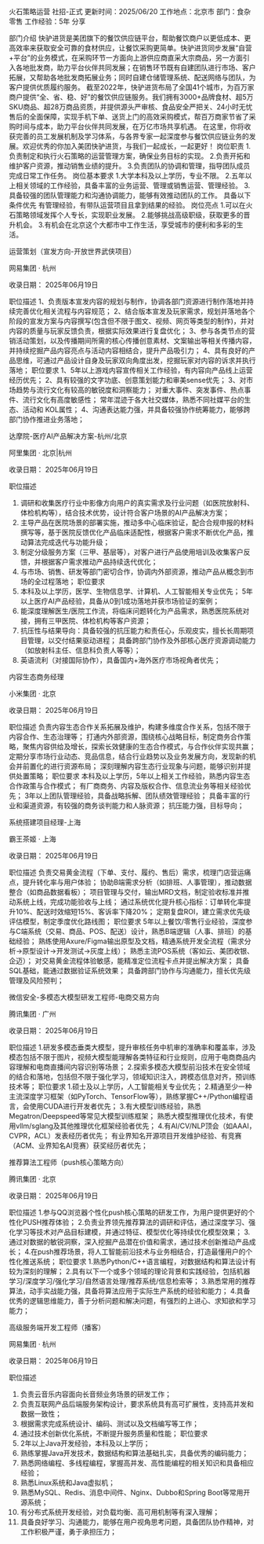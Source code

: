 火石策略运营
社招-正式
更新时间：2025/06/20
工作地点：北京市
部门：食杂零售
工作经验：5年
分享

部门介绍
快驴进货是美团旗下的餐饮供应链平台，帮助餐饮商户以更低成本、更高效率来获取安全可靠的食材供应，让餐饮采购更简单。快驴进货同步发展“自营+平台”的业务模式，在采购环节一方面向上游供应商直采大宗商品，另一方面引入各地批发商，助力平台伙伴共同发展；在销售环节既有自建团队进行市场、客户拓展，又帮助各地批发商拓展业务；同时自建仓储管理系统、配送网络与团队，为客户提供优质履约服务。
截至2022年，快驴进货布局了全国41个城市，为百万家商户提供“全、省、稳、好”的餐饮供应链服务。我们拥有3000+品牌食材、超5万SKU商品、超28万商品资质，并提供源头严审核、食品安全严把关、24小时无忧售后的全面保障，实现手机下单、送货上门的高效采购模式，帮百万商家节省了采购时间与成本，助力平台伙伴共同发展，在万亿市场共享机遇。
在这里，你将收获完善的员工发展机制及学习体系，与各界专家一起深度参与餐饮供应链业务的发展。欢迎优秀的你加入美团快驴进货，与我们一起成长，一起更好！
岗位职责
1.负责制定和执行火石策略的运营管理方案，确保业务目标的实现。
2.负责开拓和维护客户资源，推动销售业绩的提升。
3.负责团队的协调和管理，指导团队成员完成日常工作任务。
岗位基本要求
1.大学本科及以上学历，专业不限。
2.五年以上相关领域的工作经验，具备丰富的业务运营、管理或销售运营、管理经验。
3.具备较强的团队管理能力和沟通协调能力，能够有效推动团队的工作。
具备以下条件优先
有管理经验，有带队运营项目且拿到结果的经验。
岗位亮点
1.可以在火石策略领域发挥个人专长，实现职业发展。
2.能够挑战高级职级，获取更多的晋升机会。
3.有机会在北京这个大都市中工作生活，享受城市的便利和多彩的生活。



运营策划（宣发方向-开放世界武侠项目）

网易集团 · 杭州

收录日期： 2025年06月19日

职位描述
1、负责版本宣发内容的规划与制作，协调各部门资源进行制作落地并持续完善优化相关流程与内容规范；
2、结合版本宣发及玩家需求，规划并落地各个阶段的宣发方案与内容撰写(包含但不限于图文、视频、网页等类型的制作)，并对内容的质量与玩家反馈负责，根据实际效果进行复盘优化；
3、参与各类节点的营销活动策划，以及传播期间所需的核心传播创意素材、文案输出等相关传播内容，并持续挖掘产品内容亮点与活动内容相结合，提升产品吸引力；
4、具有良好的产品思维，可通过产品设计自身及玩家双向角度出发，挖掘玩家对内容的诉求并执行落地；
职位要求
1、5年以上游戏内容宣传相关工作经验，有内容向产品线上运营经历优先；
2、具有较强的文字功底、创意策划能力和审美sense优先；
3、对市场趋势与流行文化有较高的敏锐度和洞察能力；
对重大事件、突发事件、热点事件、流行文化有高度敏感性；
常年混迹于各大社交媒体，熟悉不同社媒平台的生态、活动和 KOL属性；
4、沟通表达能力强，并具备较强协作统筹能力，能够跨部门协作推进业务落地；

达摩院-医疗AI产品解决方案-杭州/北京

阿里集团 · 北京|杭州

收录日期： 2025年06月19日

职位描述
1. 调研和收集医疗行业中影像方向用户的真实需求及行业问题（如医院放射科、体检机构等），结合技术优势，设计符合客户场景的AI产品解决方案；
2. 主导产品在医院场景的部署实施，推动多中心临床验证，配合合规申报的材料撰写等，基于医院反馈优化产品临床适配性，根据客户需求不断优化产品，推动算法完成迭代与功能升级；
3. 制定分级服务方案（三甲、基层等），对客户进行产品使用培训及收集客户反馈，并根据客户需求推动产品持续迭代优化；
4. 与市场、销售、研发等部门密切合作，协调内外部资源，推动产品从概念到市场的全过程落地；
职位要求
1. 本科及以上学历，医学、生物信息学、计算机、人工智能相关专业优先；
5年以上医疗AI产品经验，具备从0到1成功落地并获市场验证的案例；
2. 能深度理解医生/医院工作流，将临床问题转化为产品需求，熟悉医院系统对接，拥有三甲医院、体检机构等客户资源；
3. 抗压性与结果导向：具备较强的抗压能力和责任心，乐观皮实，擅长长周期项目管理，以交付结果驱动进程；
具备跨部门协作及外部核心医疗资源调动能力（如放射科主任、信息科负责人等等）；
4. 英语流利（对接国际协作），具备国内+海外医疗市场视角者优先；


内容生态商务经理

小米集团 · 北京

收录日期： 2025年06月19日

职位描述
负责内容生态合作关系拓展及维护，构建多维度合作关系，包括不限于内容合作、生态治理等；
打通内外部资源，围绕核心战略目标，制定商务合作策略，聚焦内容供给及增长，探索长效健康的生态合作模式，与合作伙伴实现共赢；
定期分享市场行业动态、竞品信息，结合行业趋势以及业务发展方向，发现新的机会并前置化的进行资源布局；
深刻理解内容生态行业现象与问题，能够识别并提供处置策略；
职位要求
本科及以上学历，5年以上相关工作经验，熟悉内容生态合作政策与合作模式；
有厂商商务、内容及版权合作、信息流业务等相关经验优先；
3年以上团队管理经验，具备战略拆解、团队绩效管理经验；
具备丰富的行业和渠道资源，有较强的商务谈判能力和人脉资源；
抗压能力强，目标导向；


系统搭建项目经理-上海

霸王茶姬 · 上海

收录日期： 2025年06月19日

职位描述
负责交易黄金流程（下单、支付、履约、售后）需求，梳理门店营运痛点，提升转化率与用户体验；
协助B端需求分析（如排班、人事管理），推动数据整合（如商品数据看板）；
项目管理与交付，输出MRD文档，制定验收标准并推动系统上线，完成功能验收与上线；
通过系统优化提升核心指标：订单转化率提升10%、配送时效缩短15%、客诉率下降20%；
定期复盘ROI，建立需求优先级评估模型，制定季度优化路线图；
职位要求
5年以上餐饮/零售行业经验，深度参与C端系统（交易、商品、POS、配送）设计，熟悉B端逻辑（人事、排班）的基础经验；
熟练使用Axure/Figma输出原型及文档，精通系统开发全流程（需求分析→原型设计→开发测试→灰度上线）；
熟悉主流POS系统（客如云、美团收银、企迈）；
对交易黄金流程体验敏感，能精准定位流程卡点并提出解决方案；
具备SQL基础，能通过数据验证系统效果；
具备跨部门协作与沟通能力，擅长优先级管理及风险预判；

微信安全-多模态大模型研发工程师-电商交易方向

腾讯集团 · 广州

收录日期： 2025年06月19日

职位描述
1.研发多模态垂类大模型，提升审核任务中机审的准确率和覆盖率，涉及模态包括不限于图片，视频大模型能理解各类特征和行业规则，应用于电商商品内容理解和电商直播间内容识别等场景；
2.探索多模态大模型前沿技术在安全领域的结合和落地，包括但不限于强化学习，领域知识注入，跨模态信息对齐，预训练技术等；
职位要求
1.硕士及以上学历，人工智能相关专业优先；
2.精通至少一种主流深度学习框架（如PyTorch、TensorFlow等），熟练掌握C++/Python编程语言，会使用CUDA进行开发者优先；
3.有大模型训练经验，熟悉Megatron/Deepspeed等常见大模型训练框架；
熟悉大模型推理优化技术，有使用vllm/sglang及其他推理优化框架经验者优先；
4.有AI/CV/NLP顶会（如AAAI，CVPR，ACL）发表经历者优先；
有业界知名开源项目开发维护经验、有竞赛（ACM、业界知名AI竞赛）获奖经历者优先；

推荐算法工程师（push核心策略方向）

腾讯集团 · 北京

收录日期： 2025年06月19日

职位描述
1.参与QQ浏览器个性化push核心策略的研发工作，为用户提供更好的个性化PUSH推荐体验；
2.负责业界领先推荐算法的调研和评估，通过深度学习、强化学习等技术对产品目标建模，并通过特征、模型优化等持续优化模型效果；
3.通过对数据的敏锐洞察，深入挖掘产品潜在价值和需求，通过技术创新推动产品成长；
4.在push推荐场景，将人工智能前沿技术与业务相结合，打造最懂用户的个性化推送系统；
职位要求
1.熟悉Python/C++语言编程，对数据结构和算法设计有较为深刻的理解；
2.具有以下一个或多个领域的理论背景和实践经验，包括机器学习/深度学习/强化学习/自然语言处理/推荐系统/信息检索等；
3.熟悉常用的推荐算法，动手实战能力强，具备将算法应用于实际生产系统的经验和能力；
4.具备优秀的逻辑思维能力，善于分析问题和解决问题，有强烈的上进心、求知欲和学习能力；


高级服务端开发工程师（播客）

网易集团 · 杭州

收录日期： 2025年06月19日

职位描述
1. 负责云音乐内容面向长音频业务场景的研发工作；
2. 负责互联网产品后端服务架构设计，要求系统具有高可扩展性，支持高并发和数据一致性；
3. 根据需求完成系统设计、编码、测试以及文档编写等工作；
4. 通过技术创新优化系统，不断提升服务质量和性能；
职位要求
1. 2年以上Java开发经验，本科及以上学历；
2. 熟练掌握Java开发技术，数据结构和算法基础扎实，具备优秀的编码能力；
3. 熟悉网络编程、多线程编程，掌握高并发、高性能编程的相关知识和具备相应经验；
4. 熟悉Linux系统和Java虚拟机；
5. 熟悉MySQL、Redis、消息中间件、Nginx、Dubbo和Spring Boot等常用开源系统；
6. 有分布式系统开发经验，对负载均衡、高可用机制等有深入理解；
7. 具备良好学习、沟通能力，能够在用户视角思考问题，具备团队协作精神，对工作积极严谨，勇于承担压力；